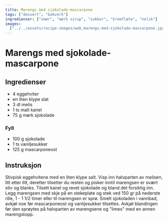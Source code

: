 ```yaml
---
title: Marengs med sjokolade-mascarpone
tags: ["dessert", "bakverk"]
ingredienser: ["smør", "mørk sirup", "sukker", "kremfløte", "nelik"]
images:
  ["../../assets/recipe-images/web_marengs-med-sjokolade-mascarpone.jpg"]
---
```


# Marengs med sjokolade-mascarpone

## Ingredienser

- 4 eggehviter
- en liten klype slat
- 3 dl melis
- 1 ts malt kanel
- 75 g mørk sjokolade

### Fyll

- 100 g sjokolade
- 1 ts vaniljesukker
- 125 g mascarponeost

## Instruksjon

Stivpisk eggehvitene med en liten klype salt. Visp inn halvparten av melisen, litt etter litt, deretter tilsetter du resten og pisker inntil marengsen er svært stiv og blanks. Tilsett kanel og revet sjokolade og bland det forsiktig inn. Legg marengsen med skje på en stekeplate og stek ved 150 gr på nederste rille, 1 - 1 1/2 timer eller til marengsen er sprø. Smelt sjokoladen i vannbad, avkjøl noe før mascarponeost og vanlijesukker tilsettes. Avkjøl blandingen før den sprøytes på halvparten av marengsene og "limes" med en annen marengstopp.
